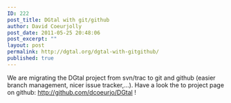 ```yaml
---
ID: 222
post_title: DGtal with git/github
author: David Coeurjolly
post_date: 2011-05-25 20:48:06
post_excerpt: ""
layout: post
permalink: http://dgtal.org/dgtal-with-gitgithub/
published: true
---
```

We are migrating the DGtal project from svn/trac to git and github (easier branch management, nicer issue tracker,...). Have a look the to project page on github: <http://github.com/dcoeurjo/DGtal> !